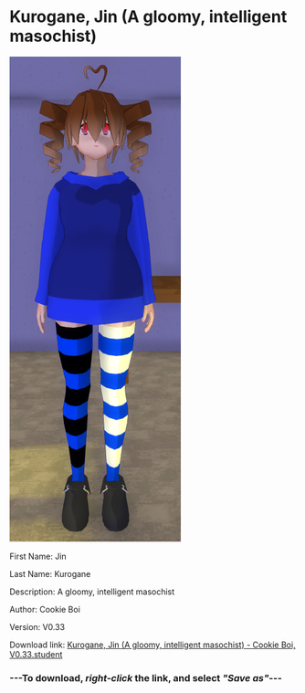 # Kurogane, Jin (A gloomy, intelligent masochist)

<img src = "https://raw.githubusercontent.com/Arbiter1223/Daigaku-Gurashi-Custom-Students/master/Students/Files/Kurogane%2C%20Jin%20(A%20gloomy%2C%20intelligent%20masochist).png">

First Name: Jin

Last Name: Kurogane

Description: A gloomy, intelligent masochist

Author: Cookie Boi

Version: V0.33

Download link: <a href="https://raw.githubusercontent.com/Arbiter1223/Daigaku-Gurashi-Custom-Students/master/Students/Files/Kurogane%2C%20Jin%20(A%20gloomy%2C%20intelligent%20masochist)%20-%20Cookie%20Boi%2C%20V0.33.student">Kurogane, Jin (A gloomy, intelligent masochist) - Cookie Boi, V0.33.student</a>

### ---**To download, _right-click_ the link, and select _"Save as"_**---
